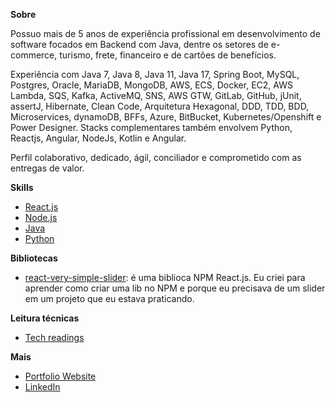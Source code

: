 **Sobre**

Possuo mais de 5 anos de experiência profissional em desenvolvimento de software focados em Backend com Java, dentre os setores de e-commerce, turismo, frete, financeiro e de cartões de benefícios.

Experiência com Java 7, Java 8, Java 11, Java 17, Spring Boot, MySQL, Postgres, Oracle, MariaDB, MongoDB, AWS, ECS, Docker, EC2, AWS Lambda, SQS, Kafka, ActiveMQ, SNS, AWS GTW, GitLab, GitHub, jUnit, assertJ, Hibernate, Clean Code, Arquitetura Hexagonal, DDD, TDD, BDD, Microservices, dynamoDB, BFFs, Azure, BitBucket, Kubernetes/Openshift e Power Designer. Stacks complementares também envolvem Python, Reactjs, Angular, NodeJs, Kotlin e Angular.

Perfil colaborativo, dedicado, ágil, conciliador e comprometido com as entregas de valor.

**Skills**

- [React.js](https://github.com/arielalvesdutra/arielalvesdutra/blob/master/React_js.md)
- [Node.js](https://github.com/arielalvesdutra/arielalvesdutra/blob/master/Node_js.md)
- [Java](https://github.com/arielalvesdutra/arielalvesdutra/blob/master/Java.md)
- [Python](https://github.com/arielalvesdutra/arielalvesdutra/blob/master/Python.md)
<!-- 
- [jQuery and Bootstrap](jQuery_Bootstrap.md) 
- [Angular](Angular.md)
- [PHP](PHP.md) 
- -->

**Bibliotecas**

- [react-very-simple-slider](https://www.npmjs.com/package/react-very-simple-slider): é uma biblioca NPM React.js. Eu criei para aprender como criar uma lib no NPM e porque eu precisava de um slider em um projeto que eu estava praticando.

**Leitura técnicas**

- [Tech readings](https://github.com/arielalvesdutra/arielalvesdutra/blob/master/Tech_readings.md)

**Mais**

- [Portfolio Website](https://arielalvesdutra.github.io/)
- [LinkedIn](https://www.linkedin.com/in/arielalvesdutra/)
